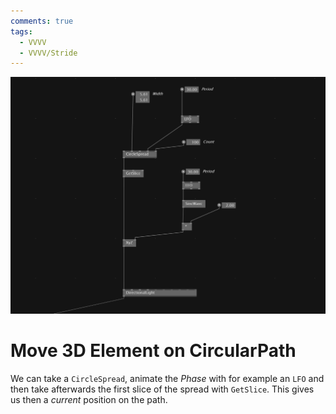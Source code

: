 ```yaml
---
comments: true
tags:
  - VVVV
  - VVVV/Stride
---
```

![Move Element On Circular Path](../img/Move3DElementOnCircularPath.png)
# Move 3D Element on CircularPath
We can take a `CircleSpread`, animate the *Phase* with for example an `LFO` and then take afterwards the first slice of the spread with `GetSlice`. This gives us then a *current* position on the path.




